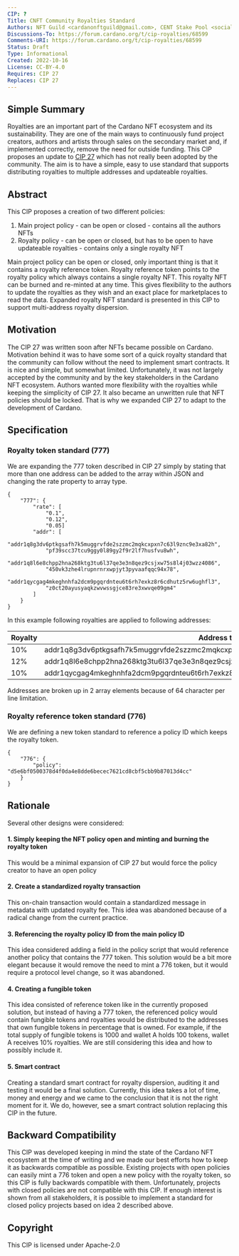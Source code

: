 ```yaml
---
CIP: ?  
Title: CNFT Community Royalties Standard 
Authors: NFT Guild <cardanonftguild@gmail.com>, CENT Stake Pool <social@cent.stakepoolcentral.com>, Filip Blagojević <filip.blagojevic12@gmail.com>  
Discussions-To: https://forum.cardano.org/t/cip-royalties/68599   
Comments-URI: https://forum.cardano.org/t/cip-royalties/68599
Status: Draft  
Type: Informational
Created: 2022-10-16  
License: CC-BY-4.0   
Requires: CIP 27  
Replaces: CIP 27  
---
```


## Simple Summary

Royalties are an important part of the Cardano NFT ecosystem and its sustainability. They are one of the main ways to continuously fund project creators, authors and artists through sales on the secondary market and, if implemented correctly, remove the need for outside funding. This CIP proposes an update to [CIP 27](https://github.com/cardano-foundation/CIPs/tree/master/CIP-0027) which has not really been adopted by the community. The aim is to have a simple, easy to use standard that supports distributing royalties to multiple addresses and updateable royalties.

## Abstract

This CIP proposes a creation of two different policies:
1. Main project policy - can be open or closed - contains all the authors NFTs
2. Royalty policy - can be open or closed, but has to be open to have updateable royalties - contains only a single royalty NFT

Main project policy can be open or closed, only important thing is that it contains a royalty reference token. Royalty reference token points to the royalty policy which always contains a single royalty NFT. This royalty NFT can be burned and re-minted at any time. This gives flexibility to the authors to update the royalties as they wish and an exact place for marketplaces to read the data. Expanded royalty NFT standard is presented in this CIP to support multi-address royalty dispersion.

## Motivation

The CIP 27 was written soon after NFTs became possible on Cardano. Motivation behind it was to have some sort of a quick royalty standard that the community can follow without the need to implement smart contracts. It is nice and simple, but somewhat limited. Unfortunately, it was not largely accepted by the community and by the key stakeholders in the Cardano NFT ecosystem. Authors wanted more flexibility with the royalties while keeping the simplicity of CIP 27. It also became an unwritten rule that NFT policies should be locked. That is why we expanded CIP 27 to adapt to the development of Cardano. 

## Specification

### Royalty token standard (777)
We are expanding the 777 token described in CIP 27 simply by stating that more than one address can be added to the array within JSON and changing the rate property to array type. 

```
{
	"777": {
		"rate": [
            "0.1",
            "0.12",
            "0.05]
		"addr": [
			"addr1q8g3dv6ptkgsafh7k5muggrvfde2szzmc2mqkcxpxn7c63l9znc9e3xa82h",
			"pf39scc37tcu9ggy0l89gy2f9r2lf7husfvu8wh",
            "addr1q8l6e8chpp2hna268ktg3tu6l37qe3e3n8qez9csjxw75s8l4j03wzz4086",
            "450vk3zhe4lrupnrnrxwpjyt3pyvaafqqc94x78",
            "addr1qycgag4mkeghnhfa2dcm9pgqrdnteu6t6rh7exkz8r6cdhutz5rw6ughfl3",
            "z0ct20ayusyaqkzwvwssgjce83re3xwvqe09gm4"
		]
	}
}
```

In this example following royalties are applied to following addresses:

| Royalty  |                                      Address that receives the royalty                                  |
| -------- | ------------------------------------------------------------------------------------------------------- |
| 10%      | addr1q8g3dv6ptkgsafh7k5muggrvfde2szzmc2mqkcxpxn7c63l9znc9e3xa82hpf39scc37tcu9ggy0l89gy2f9r2lf7husfvu8wh |
| 12%      | addr1q8l6e8chpp2hna268ktg3tu6l37qe3e3n8qez9csjxw75s8l4j03wzz4086450vk3zhe4lrupnrnrxwpjyt3pyvaafqqc94x78 |
| 10%      | addr1qycgag4mkeghnhfa2dcm9pgqrdnteu6t6rh7exkz8r6cdhutz5rw6ughfl3z0ct20ayusyaqkzwvwssgjce83re3xwvqe09gm4 |

Addresses are broken up in 2 array elements because of 64 character per line limitation.

### Royalty reference token standard (776)
We are defining a new token standard to reference a policy ID which keeps the royalty token.

```
{
	"776": {
		"policy": "d5e6bf0500378d4f0da4e8dde6becec7621cd8cbf5cbb9b87013d4cc"
	}
}
```

## Rationale

Several other designs were considered:

#### 1. Simply keeping the NFT policy open and minting and burning the royalty token
This would be a minimal expansion of CIP 27 but would force the policy creator to have an open policy

#### 2. Create a standardized royalty transaction
This on-chain transaction would contain a standardized message in metadata with updated royalty fee. This idea was abandoned because of a radical change from the current practice.

#### 3. Referencing the royalty policy ID from the main policy ID
This idea considered adding a field in the policy script that would reference another policy that contains the 777 token. This solution would be a bit more elegant because it would remove the need to mint a 776 token, but it would require a protocol level change, so it was abandoned.

#### 4. Creating a fungible token
This idea consisted of reference token like in the currently proposed solution, but instead of having a 777 token, the referenced policy would contain fungible tokens and royalties would be distributed to the addresses that own fungible tokens in percentage that is owned. For example, if the total supply of fungible tokens is 1000 and wallet A holds 100 tokens, wallet A receives 10% royalties. We are still considering this idea and how to possibly include it.

#### 5. Smart contract
Creating a standard smart contract for royalty dispersion, auditing it and testing it would be a final solution. Currently, this idea takes a lot of time, money and energy and we came to the conclusion that it is not the right moment for it. We do, however, see a smart contract solution replacing this CIP in the future.

  
## Backward Compatibility

This CIP was developed keeping in mind the state of the Cardano NFT ecosystem at the time of writing and we made our best efforts how to keep it as backwards compatible as possible. Existing projects with open policies can easily mint a 776 token and open a new policy with the royalty token, so this CIP is fully backwards compatible with them. Unfortunately, projects with closed policies are not compatible with this CIP. If enough interest is shown from all stakeholders, it is possible to implement a standard for closed policy projects based on idea 2 described above.


## Copyright

  

This CIP is licensed under Apache-2.0
